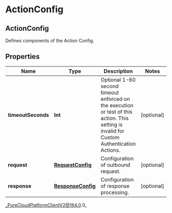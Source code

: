# ActionConfig

## ActionConfig
Defines components of the Action Config.

## Properties

|Name | Type | Description | Notes|
|------------ | ------------- | ------------- | -------------|
| **timeoutSeconds** | **Int** | Optional 1-60 second timeout enforced on the execution or test of this action. This setting is invalid for Custom Authentication Actions. | [optional] |
| **request** | [**RequestConfig**](RequestConfig) | Configuration of outbound request. | [optional] |
| **response** | [**ResponseConfig**](ResponseConfig) | Configuration of response processing. | [optional] |



_PureCloudPlatformClientV2@164.0.0_
